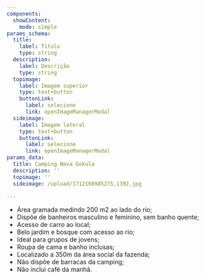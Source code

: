 ```yaml
---
components:
  showContent:
    mode: simple
params_schema:
  title:
    label: Título
    type: string
  description:
    label: Descrição
    type: string
  topimage:
    label: Imagem superior
    type: text+button
    buttonLink:
      label: selecione
      link: openImageManagerModal
  sideimage:
    label: Imagem lateral
    type: text+button
    buttonLink:
      label: selecione
      link: openImageManagerModal
params_data:
  title: Camping Nova Gokula
  description: ''
  topimage: ''
  sideimage: /upload/1712160985275.1392.jpg

---
```


- Área gramada medindo 200 m2 ao lado do rio;
- Dispõe de banheiros masculino e feminino, sem banho quente;
- Acesso de carro ao local;
- Belo jardim e bosque com acesso ao rio;
- Ideal para grupos de jovens;
- Roupa de cama e banho inclusas;
- Localizado a 350m da área social da fazenda;
- Não dispõe de barracas da camping;
- Não inclui café da manhã.